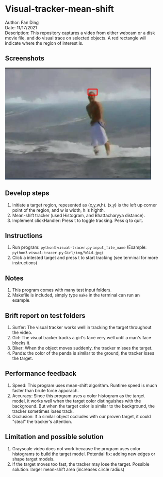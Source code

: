 # Visual-tracker-mean-shift
Author: Fan Ding \
Date: 11/17/2021 \
Description: This repository captures a video from either webcam or a disk movie file, and do visual trace on selected objects. A red rectangle will indicate where the region of interest is. 

## Screenshots
![alt text](Screenshot_Surfer.png "Surfer")




## Develop steps
1. Initiate a target region, repesented as (x,y,w,h). (x,y) is the left up corner point of the region, and w is width, h is highth.
2. Mean-shift tracker (used Histogram, and Bhattacharyya distance).
3. Implement clickHandler: Press t to toggle tracking. Pess q to quit.



## Instructions
1. Run program:
`python3` `visual-tracer.py` `input_file_name` (Example: `python3` `visual-tracer.py` `Girl/img/%04d.jpg`) 
2. Click a intested target and press t to start tracking (see terminal for more instructions)

## Notes
1. This program comes with many test input folders.
2. Makefile is included, simply type `make` in the terminal can run an example.

## Brift report on test folders
1. Surfer: The visual tracker works well in tracking the target throughout the video.
2. Girl: The visual tracker tracks a girl's face very well until a man's face blocks it.
3. Biker: When the object moves suddenly, the tracker misses the target.
4. Panda: the color of the panda is similar to the ground, the tracker loses the target.

## Performance feedback
1. Speed: This program uses mean-shift algorithm. Runtime speed is much faster than brute force apporach.
2. Accuracy: Since this program uses a color histogram as the target model, it works well when the target color distinguishes with the background. But when the target color is similar to the background, the tracker sometimes loses track.
3. Occlusion: If a similar object occludes with our proven target, it could "steal" the tracker's attention.

## Limitation and possible solution
1. Grayscale video does not work because the program uses color histograms to build the target model. Potential fix: adding new edges or shape target models.
2. If the target moves too fast, the tracker may lose the target. Possible solution: larger mean-shift area (increases circle radius)

